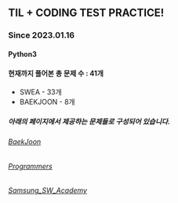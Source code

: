 ## TIL + CODING TEST PRACTICE!
### Since 2023.01.16
#### Python3
#### 현재까지 풀어본 총 문제 수 : 41개
- SWEA - 33개
- BAEKJOON - 8개

##### 아래의 페이지에서 제공하는 문제들로 구성되어 있습니다.
###### [BaekJoon](https://www.acmicpc.net/)  
###### [Programmers](https://programmers.co.kr/)  
###### [Samsung_SW_Academy](https://swexpertacademy.com/main/main.do)  
